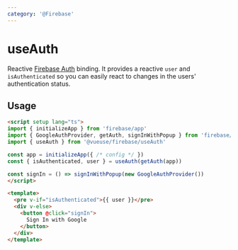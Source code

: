 ```yaml
---
category: '@Firebase'
---
```


# useAuth

Reactive [Firebase Auth](https://firebase.google.com/docs/auth) binding. It provides a reactive `user` and `isAuthenticated` so you
can easily react to changes in the users' authentication status. 

## Usage

```html
<script setup lang="ts">
import { initializeApp } from 'firebase/app'
import { GoogleAuthProvider, getAuth, signInWithPopup } from 'firebase/auth'
import { useAuth } from '@vueuse/firebase/useAuth'

const app = initializeApp({ /* config */ })
const { isAuthenticated, user } = useAuth(getAuth(app))

const signIn = () => signInWithPopup(new GoogleAuthProvider())
</script>

<template>
  <pre v-if="isAuthenticated">{{ user }}</pre>
  <div v-else>
    <button @click="signIn">
      Sign In with Google
    </button>
  </div>
</template>
```
